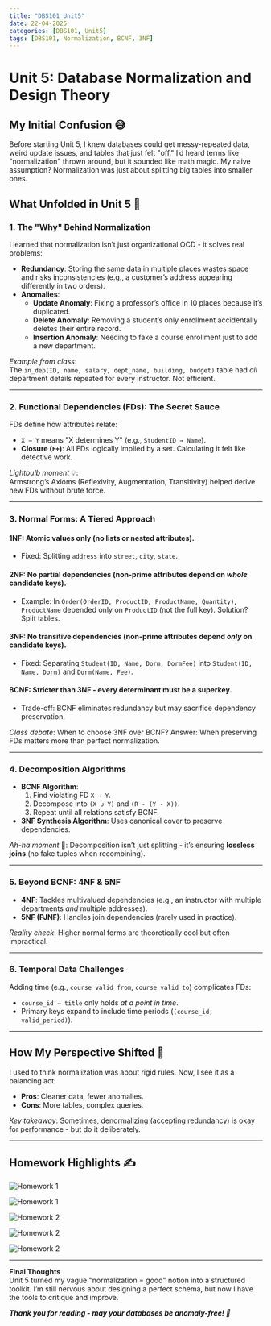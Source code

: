 ```yaml
---
title: "DBS101_Unit5"
date: 22-04-2025  
categories: [DBS101, Unit5]  
tags: [DBS101, Normalization, BCNF, 3NF]  
---
```


# Unit 5: Database Normalization and Design Theory  

## My Initial Confusion 😅 

Before starting Unit 5, I knew databases could get messy-repeated data, weird update issues, and tables that just felt "off." I’d heard terms like "normalization" thrown around, but it sounded like math magic. My naive assumption? Normalization was just about splitting big tables into smaller ones.  

## What Unfolded in Unit 5 🧠  

### 1. **The "Why" Behind Normalization**  
I learned that normalization isn’t just organizational OCD - it solves real problems:  
- **Redundancy**: Storing the same data in multiple places wastes space and risks inconsistencies (e.g., a customer’s address appearing differently in two orders).  
- **Anomalies**:  
  - **Update Anomaly**: Fixing a professor’s office in 10 places because it’s duplicated.  
  - **Delete Anomaly**: Removing a student’s only enrollment accidentally deletes their entire record.  
  - **Insertion Anomaly**: Needing to fake a course enrollment just to add a new department.  

*Example from class*:  
The `in_dep(ID, name, salary, dept_name, building, budget)` table had *all* department details repeated for every instructor. Not efficient.

---

### 2. **Functional Dependencies (FDs): The Secret Sauce**  
FDs define how attributes relate:  
- `X → Y` means "X determines Y" (e.g., `StudentID → Name`).  
- **Closure (`F+`)**: All FDs logically implied by a set. Calculating it felt like detective work. 

*Lightbulb moment* 💡:  
Armstrong’s Axioms (Reflexivity, Augmentation, Transitivity) helped derive new FDs without brute force.  

---

### 3. **Normal Forms: A Tiered Approach**  
#### **1NF**: Atomic values only (no lists or nested attributes).  
- Fixed: Splitting `address` into `street`, `city`, `state`.  

#### **2NF**: No partial dependencies (non-prime attributes depend on *whole* candidate keys).  
- Example: In `Order(OrderID, ProductID, ProductName, Quantity)`, `ProductName` depended only on `ProductID` (not the full key). Solution? Split tables.  

#### **3NF**: No transitive dependencies (non-prime attributes depend *only* on candidate keys).  
- Fixed: Separating `Student(ID, Name, Dorm, DormFee)` into `Student(ID, Name, Dorm)` and `Dorm(Name, Fee)`.  

#### **BCNF**: Stricter than 3NF - every determinant must be a superkey.  
- Trade-off: BCNF eliminates redundancy but may sacrifice dependency preservation.  

*Class debate*: When to choose 3NF over BCNF? Answer: When preserving FDs matters more than perfect normalization.  

---

### 4. **Decomposition Algorithms**  
- **BCNF Algorithm**:  
  1. Find violating FD `X → Y`.  
  2. Decompose into `(X ∪ Y)` and `(R - (Y - X))`.  
  3. Repeat until all relations satisfy BCNF.  
- **3NF Synthesis Algorithm**: Uses canonical cover to preserve dependencies.  

*Ah-ha moment* 🤯: Decomposition isn’t just splitting - it’s ensuring **lossless joins** (no fake tuples when recombining).  

---

### 5. **Beyond BCNF: 4NF & 5NF**  
- **4NF**: Tackles multivalued dependencies (e.g., an instructor with multiple departments *and* multiple addresses).  
- **5NF (PJNF)**: Handles join dependencies (rarely used in practice).  

*Reality check*: Higher normal forms are theoretically cool but often impractical.  

---

### 6. **Temporal Data Challenges**  
Adding time (e.g., `course_valid_from`, `course_valid_to`) complicates FDs:  
- `course_id → title` only holds *at a point in time*.  
- Primary keys expand to include time periods (`(course_id, valid_period)`).  

---

## How My Perspective Shifted 🔄  
I used to think normalization was about rigid rules. Now, I see it as a balancing act:  
- **Pros**: Cleaner data, fewer anomalies.  
- **Cons**: More tables, complex queries.  

*Key takeaway*: Sometimes, denormalizing (accepting redundancy) is okay for performance - but do it deliberately.  

---

## Homework Highlights ✍️  

![Homework 1](/assets/unit5/hw1.jpg)

![Homework 1](/assets/unit5/hw1_1.jpg)

![Homework 2](/assets/unit5/hw2.jpg)

![Homework 2](/assets/unit5/hw2_1.jpg)

![Homework 2](/assets/unit5/hw2_2.jpg) 

---

**Final Thoughts**  
Unit 5 turned my vague "normalization = good" notion into a structured toolkit. I’m still nervous about designing a perfect schema, but now I have the tools to critique and improve.

***Thank you for reading - may your databases be anomaly-free! 🎉***  